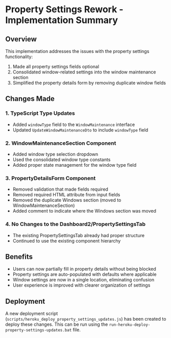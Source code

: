 # Property Settings Rework - Implementation Summary

## Overview
This implementation addresses the issues with the property settings functionality:
1. Made all property settings fields optional
2. Consolidated window-related settings into the window maintenance section
3. Simplified the property details form by removing duplicate window fields

## Changes Made

### 1. TypeScript Type Updates
- Added `windowType` field to the `WindowMaintenance` interface
- Updated `UpdateWindowMaintenanceDto` to include `windowType` field

### 2. WindowMaintenanceSection Component
- Added window type selection dropdown
- Used the consolidated window type constants
- Added proper state management for the window type field

### 3. PropertyDetailsForm Component
- Removed validation that made fields required
- Removed required HTML attribute from input fields
- Removed the duplicate Windows section (moved to WindowMaintenanceSection)
- Added comment to indicate where the Windows section was moved

### 4. No Changes to the Dashboard2/PropertySettingsTab
- The existing PropertySettingsTab already had proper structure 
- Continued to use the existing component hierarchy

## Benefits
- Users can now partially fill in property details without being blocked
- Property settings are auto-populated with defaults where applicable
- Window settings are now in a single location, eliminating confusion
- User experience is improved with clearer organization of settings

## Deployment
A new deployment script (`scripts/heroku_deploy_property_settings_updates.js`) has been created to deploy these changes. This can be run using the `run-heroku-deploy-property-settings-updates.bat` file.
